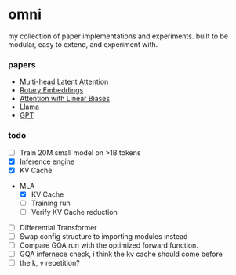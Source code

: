# omni
my collection of paper implementations and experiments. built to be modular, easy to extend, and experiment with.


### papers

- [Multi-head Latent Attention](/experiments/mla)
- [Rotary Embeddings](/omni/modules/pos_embeddings.py#L59)
- [Attention with Linear Biases](/omni/modules/pos_embeddings.py#L176)
- [Llama](/omni/architectures/llama.py)
- [GPT](/omni/architectures/gpt.py)


### todo

- [ ] Train 20M small model on >1B tokens
- [x] Inference engine
- [x] KV Cache
- MLA
  - [x] KV Cache
  - [ ] Training run
  - [ ] Verify KV Cache reduction
- [ ] Differential Transformer
- [ ] Swap config structure to importing modules instead
- [ ] Compare GQA run with the optimized forward function.
- [ ] GQA infernece check, i think the kv cache should come before
- [ ] the k, v repetition?
